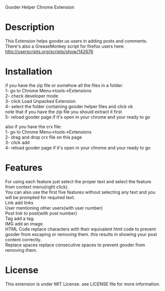Gooder Helper Chrome Extension  



Description
===========
This Extension helps gooder.us users in adding posts and comments.  
There's also a GreaseMonkey script for firefox users here:  
http://userscripts.org/scripts/show/142676  



Installation
============
if you have the zip file or somehow all the files in a folder:  
1- go to Chrome Menu->tools->Extensions  
2- check developer mode  
3- click Load Unpacked Extension  
4- select the folder containing gooder helper files and click ok  
note that if you have the zip file you should extract it first  
5- reload gooder page if it's open in your chrome and your ready to go  

also if you have the crx file:  
1- go to Chrome Menu->tools->Extensions  
2- drag and drop crx file on this page  
3- click add  
4- reload gooder page if it's open in your chrome and your ready to go  

Features
========
For using each feature just select the proper text and select the feature from context menu(right click).  
You can also use the first five features without selecting any text and you will be prompted for required text.  
Link			add links  
User			mentioning other users(with user number)  
Post			link to post(with post number)  
Tag				add a tag.  
IMG				add an image.  
HTML Code		replace characters with their equivalent html code to prevent gooder from escaping or removing them. this results in showing your post content correctly.  
Replace spaces	replace consecutive spaces to prevent gooder from removing them.  



License
=======
This extension is under MIT License. see LICENSE file for more information.  
